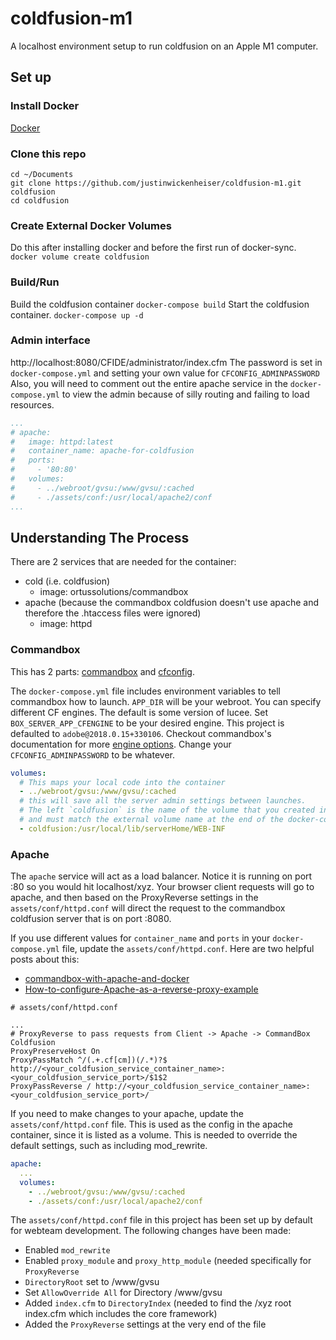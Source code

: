 # coldfusion-m1

A localhost environment setup to run coldfusion on an Apple M1 computer.

## Set up

### Install Docker

[Docker](https://docs.docker.com/get-docker/)

### Clone this repo

```
cd ~/Documents
git clone https://github.com/justinwickenheiser/coldfusion-m1.git coldfusion
cd coldfusion
```

### Create External Docker Volumes

Do this after installing docker and before the first run of docker-sync.
`docker volume create coldfusion`

### Build/Run

Build the coldfusion container
```docker-compose build```
Start the coldfusion container.
```docker-compose up -d```

### Admin interface
http://localhost:8080/CFIDE/administrator/index.cfm
The password is set in `docker-compose.yml` and setting your own value for `CFCONFIG_ADMINPASSWORD`
Also, you will need to comment out the entire apache service in the `docker-compose.yml` to view the admin because of silly routing and failing to load resources.

```yml
...
# apache:
#   image: httpd:latest
#   container_name: apache-for-coldfusion
#   ports:
#     - '80:80'
#   volumes:
#     - ../webroot/gvsu:/www/gvsu/:cached
#     - ./assets/conf:/usr/local/apache2/conf
...
```

## Understanding The Process

There are 2 services that are needed for the container:
- cold (i.e. coldfusion)
  - image: ortussolutions/commandbox
- apache (because the commandbox coldfusion doesn't use apache and therefore the .htaccess files were ignored)
  - image: httpd

### Commandbox

This has 2 parts: [commandbox](https://commandbox.ortusbooks.com/) and [cfconfig](https://cfconfig.ortusbooks.com/).

The `docker-compose.yml` file includes environment variables to tell commandbox how to launch. `APP_DIR` will be your webroot.
You can specify different CF engines. The default is some version of lucee. Set `BOX_SERVER_APP_CFENGINE` to be your desired engine. This project is defaulted to `adobe@2018.0.15+330106`. Checkout commandbox's documentation for more [engine options](https://commandbox.ortusbooks.com/embedded-server/server-versions). Change your `CFCONFIG_ADMINPASSWORD` to be whatever.

```yml
volumes:
  # This maps your local code into the container
  - ../webroot/gvsu:/www/gvsu/:cached
  # this will save all the server admin settings between launches.
  # The left `coldfusion` is the name of the volume that you created in setup
  # and must match the external volume name at the end of the docker-compose.yml
  - coldfusion:/usr/local/lib/serverHome/WEB-INF 
```

### Apache

The `apache` service will act as a load balancer. Notice it is running on port :80 so you would hit localhost/xyz. Your browser client requests will go to apache, and then based on the ProxyReverse settings in the `assets/conf/httpd.conf` will direct the request to the commandbox coldfusion server that is on port :8080.

If you use different values for `container_name` and `ports` in your `docker-compose.yml` file, update the `assets/conf/httpd.conf`. Here are two helpful posts about this:
- [commandbox-with-apache-and-docker](https://community.ortussolutions.com/t/commandbox-with-apache-and-docker/8419/2)
- [How-to-configure-Apache-as-a-reverse-proxy-example](https://www.theserverside.com/blog/Coffee-Talk-Java-News-Stories-and-Opinions/How-to-configure-Apache-as-a-reverse-proxy-example)

```
# assets/conf/httpd.conf

...
# ProxyReverse to pass requests from Client -> Apache -> CommandBox Coldfusion
ProxyPreserveHost On
ProxyPassMatch ^/(.+.cf[cm])(/.*)?$ http://<your_coldfusion_service_container_name>:<your_coldfusion_service_port>/$1$2
ProxyPassReverse / http://<your_coldfusion_service_container_name>:<your_coldfusion_service_port>/
```

If you need to make changes to your apache, update the `assets/conf/httpd.conf` file. This is used as the config in the apache container, since it is listed as a volume. This is needed to override the default settings, such as including mod_rewrite.
```yml
apache:
  ...
  volumes:
    - ../webroot/gvsu:/www/gvsu/:cached
    - ./assets/conf:/usr/local/apache2/conf
```

The `assets/conf/httpd.conf` file in this project has been set up by default for webteam development. The following changes have been made:
- Enabled `mod_rewrite`
- Enabled `proxy_module` and `proxy_http_module` (needed specifically for `ProxyReverse`
- `DirectoryRoot` set to /www/gvsu
- Set `AllowOverride All` for Directory /www/gvsu
- Added `index.cfm` to `DirectoryIndex` (needed to find the /xyz root index.cfm which includes the core framework)
- Added the `ProxyReverse` settings at the very end of the file
